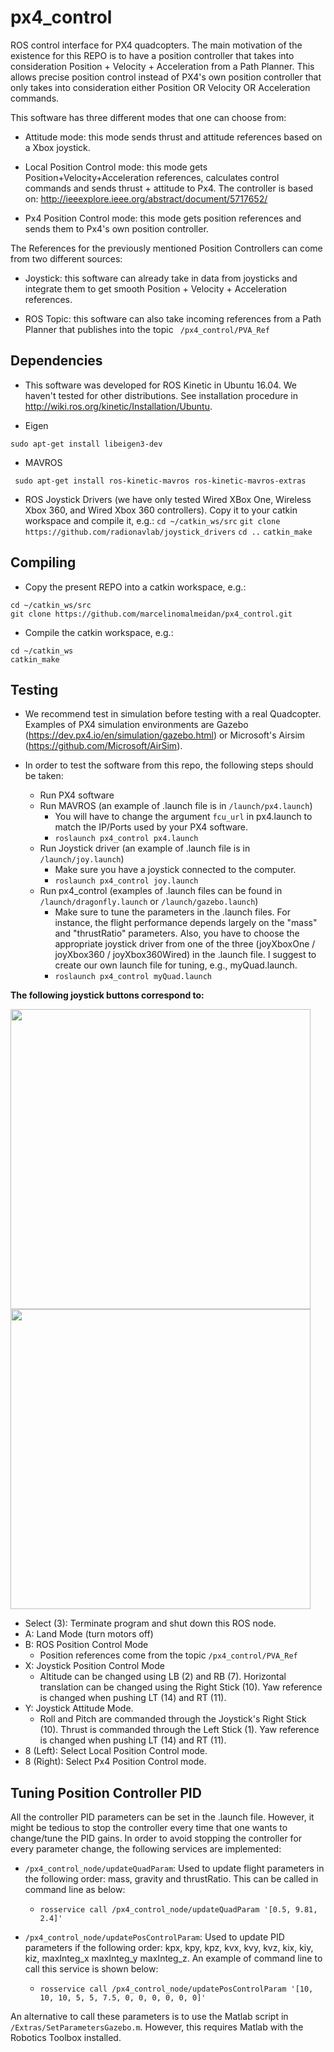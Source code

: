 # px4_control
ROS control interface for PX4 quadcopters. The main motivation of the existence for this REPO is to have a position controller that takes into consideration Position + Velocity + Acceleration from a Path Planner. This allows precise position control instead of PX4's own position controller that only takes into consideration either Position OR Velocity OR Acceleration commands.

This software has three different modes that one can choose from:

- Attitude mode: this mode sends thrust and attitude references based on a Xbox joystick.

- Local Position Control mode: this mode gets Position+Velocity+Acceleration references, calculates control commands and sends thrust + attitude to Px4. The controller is based on:
http://ieeexplore.ieee.org/abstract/document/5717652/

- Px4 Position Control mode: this mode gets position references and sends them to Px4's own position controller. 

The References for the previously mentioned Position Controllers can come from two different sources:

- Joystick: this software can already take in data from joysticks and integrate them to get smooth Position + Velocity + Acceleration references.

- ROS Topic: this software can also take incoming references from a Path Planner that publishes into the topic ``` /px4_control/PVA_Ref```

## Dependencies

- This software was developed for ROS Kinetic in Ubuntu 16.04. We haven't tested for other distributions. See installation procedure in http://wiki.ros.org/kinetic/Installation/Ubuntu.

- Eigen

```sudo apt-get install libeigen3-dev ```

- MAVROS

``` sudo apt-get install ros-kinetic-mavros ros-kinetic-mavros-extras```

- ROS Joystick Drivers (we have only tested Wired XBox One, Wireless Xbox 360, and Wired Xbox 360 controllers). Copy it to your catkin workspace and compile it, e.g.:
```cd ~/catkin_ws/src```
```git clone https://github.com/radionavlab/joystick_drivers```
```cd ..```
```catkin_make```


## Compiling

- Copy the present REPO into a catkin workspace, e.g.:

```
cd ~/catkin_ws/src
git clone https://github.com/marcelinomalmeidan/px4_control.git
```

- Compile the catkin workspace, e.g.:

```
cd ~/catkin_ws
catkin_make
```

## Testing

- We recommend test in simulation before testing with a real Quadcopter. Examples of PX4 simulation environments are Gazebo (https://dev.px4.io/en/simulation/gazebo.html) or Microsoft's Airsim (https://github.com/Microsoft/AirSim).

- In order to test the software from this repo, the following steps should be taken:
	- Run PX4 software
	- Run MAVROS (an example of .launch file is in ```/launch/px4.launch```)
		- You will have to change the argument ```fcu_url``` in px4.launch to match the IP/Ports used by your PX4 software.
		- ```roslaunch px4_control px4.launch```
	- Run Joystick driver (an example of .launch file is in ```/launch/joy.launch```)
		- Make sure you have a joystick connected to the computer.
		- ```roslaunch px4_control joy.launch```
	- Run px4_control (examples of .launch files can be found in ```/launch/dragonfly.launch``` or ```/launch/gazebo.launch```)
		- Make sure to tune the parameters in the .launch files. For instance, the flight performance depends largely on the "mass" and "thrustRatio" parameters. Also, you have to choose the appropriate joystick driver from one of the three (joyXboxOne  /  joyXbox360  /  joyXbox360Wired) in the .launch file. I suggest to create our own launch file for tuning, e.g., myQuad.launch.
		- ```roslaunch px4_control myQuad.launch```

**The following joystick buttons correspond to:**

<img src="http://compass.xboxlive.com/assets/c7/a1/c7a12fbe-af04-4a90-92f2-18338219c2aa.png?n=one-controller-front-l.png" width="480"> <img src="http://compass.xboxlive.com/assets/0f/8b/0f8babd7-1e9e-4122-996a-9b81f9482679.png?n=one-controller-back-l.png" width="480">

* Select (3): Terminate program and shut down this ROS node.
* A: Land Mode (turn motors off)
* B: ROS Position Control Mode
	* Position references come from the topic ```/px4_control/PVA_Ref```
* X: Joystick Position Control Mode
	* Altitude can be changed using LB (2) and RB (7). Horizontal translation can be changed using the Right Stick (10). Yaw reference is changed when pushing LT (14) and RT (11).
* Y: Joystick Attitude Mode.
	* Roll and Pitch are commanded through the Joystick's Right Stick (10). Thrust is commanded through the Left Stick (1). Yaw reference is changed when pushing LT (14) and RT (11).
* 8 (Left): Select Local Position Control mode. 
* 8 (Right): Select Px4 Position Control mode. 


## Tuning Position Controller PID

All the controller PID parameters can be set in the .launch file. However, it might be tedious to stop the controller every time that one wants to change/tune the PID gains. In order to avoid stopping the controller for every parameter change, the following services are implemented:

- ```/px4_control_node/updateQuadParam```: Used to update flight parameters in the following order: mass, gravity and thrustRatio. This can be called in command line as below:

	- ```rosservice call /px4_control_node/updateQuadParam '[0.5, 9.81, 2.4]'```

- ```/px4_control_node/updatePosControlParam```: Used to update PID parameters if the following order: kpx, kpy, kpz, kvx, kvy, kvz, kix, kiy, kiz, maxInteg_x maxInteg_y maxInteg_z. An example of command line to call this service is shown below:

	- ```rosservice call /px4_control_node/updatePosControlParam '[10, 10, 10, 5, 5, 7.5, 0, 0, 0, 0, 0, 0]'```

An alternative to call these parameters is to use the Matlab script in ```/Extras/SetParametersGazebo.m```. However, this requires Matlab with the Robotics Toolbox installed. 

